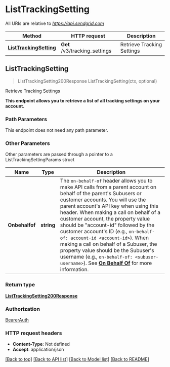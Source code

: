 # ListTrackingSetting

All URIs are relative to *https://api.sendgrid.com*

Method | HTTP request | Description
------------- | ------------- | -------------
[**ListTrackingSetting**](ListTrackingSetting.md#ListTrackingSetting) | **Get** /v3/tracking_settings | Retrieve Tracking Settings



## ListTrackingSetting

> ListTrackingSetting200Response ListTrackingSetting(ctx, optional)

Retrieve Tracking Settings

**This endpoint allows you to retrieve a list of all tracking settings on your account.**

### Path Parameters

This endpoint does not need any path parameter.

### Other Parameters

Other parameters are passed through a pointer to a ListTrackingSettingParams struct


Name | Type | Description
------------- | ------------- | -------------
**Onbehalfof** | **string** | The `on-behalf-of` header allows you to make API calls from a parent account on behalf of the parent's Subusers or customer accounts. You will use the parent account's API key when using this header. When making a call on behalf of a customer account, the property value should be \"account-id\" followed by the customer account's ID (e.g., `on-behalf-of: account-id <account-id>`). When making a call on behalf of a Subuser, the property value should be the Subuser's username (e.g., `on-behalf-of: <subuser-username>`). See [**On Behalf Of**](https://docs.sendgrid.com/api-reference/how-to-use-the-sendgrid-v3-api/on-behalf-of) for more information.

### Return type

[**ListTrackingSetting200Response**](ListTrackingSetting200Response.md)

### Authorization

[BearerAuth](../README.md#BearerAuth)

### HTTP request headers

- **Content-Type**: Not defined
- **Accept**: application/json

[[Back to top]](#) [[Back to API list]](../README.md#documentation-for-api-endpoints)
[[Back to Model list]](../README.md#documentation-for-models)
[[Back to README]](../README.md)

